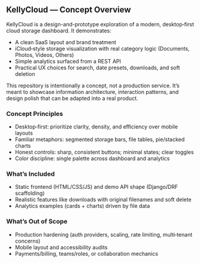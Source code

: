 ## KellyCloud — Concept Overview

KellyCloud is a design-and-prototype exploration of a modern, desktop‑first cloud storage dashboard. It demonstrates:

- A clean SaaS layout and brand treatment
- iCloud‑style storage visualization with real category logic (Documents, Photos, Videos, Others)
- Simple analytics surfaced from a REST API
- Practical UX choices for search, date presets, downloads, and soft deletion

This repository is intentionally a concept, not a production service. It’s meant to showcase information architecture, interaction patterns, and design polish that can be adapted into a real product.

### Concept Principles
- Desktop‑first: prioritize clarity, density, and efficiency over mobile layouts
- Familiar metaphors: segmented storage bars, file tables, pie/stacked charts
- Honest controls: sharp, consistent buttons; minimal states; clear toggles
- Color discipline: single palette across dashboard and analytics

### What’s Included
- Static frontend (HTML/CSS/JS) and demo API shape (Django/DRF scaffolding)
- Realistic features like downloads with original filenames and soft delete
- Analytics examples (cards + charts) driven by file data

### What’s Out of Scope
- Production hardening (auth providers, scaling, rate limiting, multi‑tenant concerns)
- Mobile layout and accessibility audits
- Payments/billing, teams/roles, or collaboration mechanics


